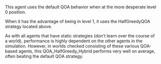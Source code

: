 This agent uses the default QOA behavior when at the more desperate level 0 position.

When it has the advantage of being in level 1, it uses the HalfGreedyQOA strategy located above.

As with all agents that have static strategies (don't learn over the course of a world), performance is highly dependent on the other
agents in the simulation. However, in worlds checked consisting of these various QOA-based agents, this QOA_HalfGreedy_Hybrid performs
very well on average, often beating the default QOA strategy.

